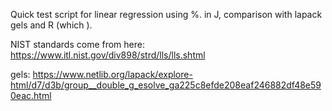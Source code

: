 Quick test script for linear regression using %. in J, comparison with lapack gels and R (which ).

NIST standards come from here:
https://www.itl.nist.gov/div898/strd/lls/lls.shtml

gels:
https://www.netlib.org/lapack/explore-html/d7/d3b/group__double_g_esolve_ga225c8efde208eaf246882df48e590eac.html
